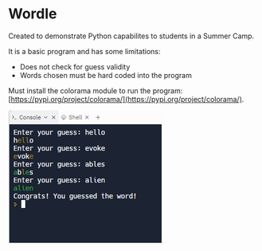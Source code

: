 # Wordle

Created to demonstrate Python capabilites to students in a Summer Camp.

It is a basic program and has some limitations:
- Does not check for guess validity
- Words chosen must be hard coded into the program

Must install the colorama module to run the program: [https://pypi.org/project/colorama/](https://pypi.org/project/colorama/).

![Game](https://github.com/DVDOSO/wordle/blob/main/image.png?raw=true)

